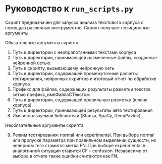 # Руководство к `run_scripts.py`

Скрипт предназначен для запуска анализа текстового корпуса с помощью различных инструментов. Скрипт получает позиционные аргументы.

Обязательные аргументы скрипта:

1. Путь к директории с необработанными текстами корпуса
2. Путь к директории, принимающей размеченные файлы, созданные нейронной сетью.
3. Путь к скрипту, вызывающему нейронную сеть
4. Путь к директории, содержащей промежуточные расчеты тестирования, нейронных скриптов и итоговый отчет по обработке корпуса
5.  Префикс для файлов, содержащих результаты разметки текстов сетью префикс_имяФайлаСТекстом
6. Путь к директории, содержащей правильную разметку (ключи корпуса)
7. Путь к директории, принимающей результаты авто тестирования
8. Имя используемой библиотеки (Stanza, SpaCy, DeepPavlov)

Необязательные аргументы скрипта:

9. Режим тестирования: normal или experimental. При выборе normal или пропуске параметра при правильном выделении сущности, но неверном теге стамится метка FN. При выборе experimental в аналогичной ситуации ставится CF – confusion. Независимо от выбора в отчете такие ошибки считаются как FN.
